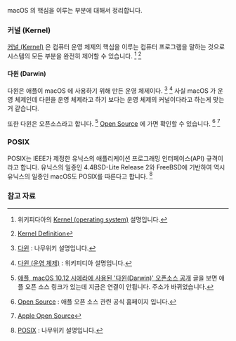 macOS 의 핵심을 이루는 부분에 대해서 정리합니다.

### 커널 (Kernel)

[커널 (Kernel)](https://en.wikipedia.org/wiki/Kernel_(operating_system)) 은 컴퓨터 운영 체제의 핵심을 이루는 컴퓨터 프로그램을 말하는 것으로 시스템의 모든 부분을 완전히 제어할 수 있습니다. [^wikipedia-kernel] [^linfo-kernel]

#### 다윈 (Darwin)

다윈은 애플이 macOS 에 사용하기 위해 만든 운영 체제이다. [^namu-darwin] [^wikipedia-darwin-ko] 사실 macOS 가 운영 체제인데 다윈을 운영 체제라고 하기 보다는 운영 체제의 커널이다라고 하는게 맞는 거 같습니다.

또한 다윈은 오픈소스라고 합니다. [^macnews-5227] [Open Source](https://developer.apple.com/opensource/) 에 가면 확인할 수 있습니다. [^apple-opensource] [^opensource-apple]

### POSIX

POSIX는 IEEE가 제정한 유닉스의 애플리케이션 프로그래밍 인터페이스(API) 규격이라고 합니다. 유닉스의 일종인 4.4BSD-Lite Release 2와 FreeBSD에 기반하여 역시 유닉스의 일종인 macOS도 POSIX를 따른다고 합니다. [^namu-posix]

### 참고 자료

[^wikipedia-kernel]: 위키피다아의 [Kernel (operating system)](https://en.wikipedia.org/wiki/Kernel_(operating_system)) 설명입니다.

[^linfo-kernel]: [Kernel Definition](http://www.linfo.org/kernel.html)

[^appletree-54]: [Darwin이란 무엇인가 (그리고 Mac OS X에서는 어떤 힘을 발휘하는가)](http://appletree.or.kr/forum/viewtopic.php?id=54) : 다소 오래된 번역글이지만 지금봐도 꽤 좋은 것 같습니다.

[^namu-darwin]: [다윈](https://namu.wiki/w/다윈) : 나무위키 설명입니다.

[^wikipedia-darwin-ko]: [다윈 (운영 체제)](https://ko.wikipedia.org/wiki/다윈_(운영_체제)) : 위키피디아 설명입니다.

[^macnews-5227]: [애플, macOS 10.12 시에라에 사용된 '다윈(Darwin)' 오픈소스 공개](http://macnews.tistory.com/5227) 글을 보면 애플 오픈 소스 링크가 있는데 지금은 연결이 안됩니다. 주소가 바뀌었습니다.

[^namu-posix]: [POSIX](https://namu.wiki/w/POSIX) : 나무위키 설명입니다.

[^apple-opensource]: [Open Source](https://developer.apple.com/opensource/) : 애플 오픈 소스 관련 공식 홈페이지 입니다.

[^opensource-apple]: [Apple Open Source](https://opensource.apple.com)